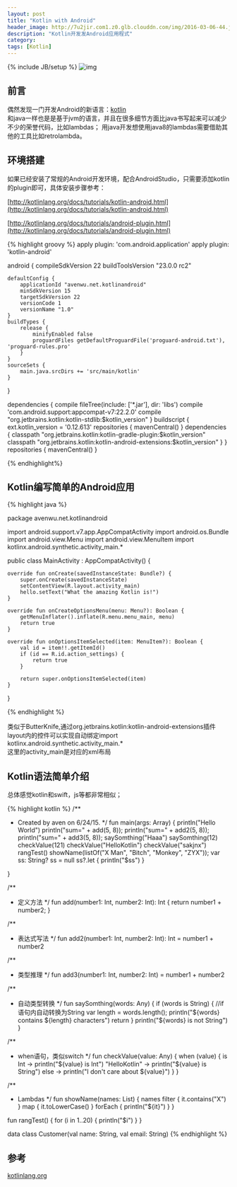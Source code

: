 ```yaml
---
layout: post
title: "Kotlin with Android"
header_image: http://7u2jir.com1.z0.glb.clouddn.com/img/2016-03-06-44.jpg
description: "Kotlin开发发Android应用程式"
category: 
tags: [Kotlin]
---
```

{% include JB/setup %}
![img](http://7u2jir.com1.z0.glb.clouddn.com/img/2016-03-06-44.jpg)

## 前言
偶然发现一门开发Android的新语言：[kotlin](http://kotlinlang.org/docs/reference/coding-conventions.html)  
和java一样也是是基于jvm的语言，并且在很多细节方面比java书写起来可以减少不少的荣誉代码，比如lambdas；
用java开发想使用java8的lambdas需要借助其他的工具比如retrolambda。

## 环境搭建
如果已经安装了常规的Android开发环境，配合AndroidStudio，只需要添加kotlin的plugin即可，具体安装步骤参考：

[http://kotlinlang.org/docs/tutorials/kotlin-android.html](http://kotlinlang.org/docs/tutorials/kotlin-android.html)

[http://kotlinlang.org/docs/tutorials/android-plugin.html](http://kotlinlang.org/docs/tutorials/android-plugin.html)

{% highlight groovy %}
apply plugin: 'com.android.application'
apply plugin: 'kotlin-android'

android {
    compileSdkVersion 22
    buildToolsVersion "23.0.0 rc2"

    defaultConfig {
        applicationId "avenwu.net.kotlinandroid"
        minSdkVersion 15
        targetSdkVersion 22
        versionCode 1
        versionName "1.0"
    }
    buildTypes {
        release {
            minifyEnabled false
            proguardFiles getDefaultProguardFile('proguard-android.txt'), 'proguard-rules.pro'
        }
    }
    sourceSets {
        main.java.srcDirs += 'src/main/kotlin'
    }
}

dependencies {
    compile fileTree(include: ['*.jar'], dir: 'libs')
    compile 'com.android.support:appcompat-v7:22.2.0'
    compile "org.jetbrains.kotlin:kotlin-stdlib:$kotlin_version"
}
buildscript {
    ext.kotlin_version = '0.12.613'
    repositories {
        mavenCentral()
    }
    dependencies {
        classpath "org.jetbrains.kotlin:kotlin-gradle-plugin:$kotlin_version"
        classpath "org.jetbrains.kotlin:kotlin-android-extensions:$kotlin_version"
    }
}
repositories {
    mavenCentral()
}

{% endhighlight%}

## Kotlin编写简单的Android应用
{% highlight java %}

package avenwu.net.kotlinandroid

import android.support.v7.app.AppCompatActivity
import android.os.Bundle
import android.view.Menu
import android.view.MenuItem
import kotlinx.android.synthetic.activity_main.*

public class MainActivity : AppCompatActivity() {

    override fun onCreate(savedInstanceState: Bundle?) {
        super.onCreate(savedInstanceState)
        setContentView(R.layout.activity_main)
        hello.setText("What the amazing Kotlin is!")
    }

    override fun onCreateOptionsMenu(menu: Menu?): Boolean {
        getMenuInflater().inflate(R.menu.menu_main, menu)
        return true
    }

    override fun onOptionsItemSelected(item: MenuItem?): Boolean {
        val id = item!!.getItemId()
        if (id == R.id.action_settings) {
            return true
        }

        return super.onOptionsItemSelected(item)
    }
}

{% endhighlight %}


类似于ButterKnife,通过org.jetbrains.kotlin:kotlin-android-extensions插件
layout内的控件可以实现自动绑定import kotlinx.android.synthetic.activity_main.*  
这里的activity_main是对应的xml布局

## Kotlin语法简单介绍
总体感觉kotlin和swift，js等都非常相似；

{% highlight kotlin %}
/**
 * Created by aven on 6/24/15.
 */
fun main(args: Array<String>) {
    println("Hello World")
    println("sum=" + add(5, 8));
    println("sum=" + add2(5, 8));
    println("sum=" + add3(5, 8));
    saySomthing("Haaa")
    saySomthing(12)
    checkValue(121)
    checkValue("HelloKotlin")
    checkValue("sakjnx")
    rangTest()
    showName(listOf("X Man", "Bitch", "Monkey", "ZYX"));
    var ss: String?
    ss = null
    ss?.let { println("$ss") }

}

/**
 * 定义方法
 */
fun add(number1: Int, number2: Int): Int {
    return number1 + number2;
}

/**
 * 表达式写法
 */
fun add2(number1: Int, number2: Int): Int = number1 + number2

/**
 * 类型推理
 */
fun add3(number1: Int, number2: Int) = number1 + number2

/**
 * 自动类型转换
 */
fun saySomthing(words: Any) {
    if (words is String) {
        //if语句内自动转换为String
        var length = words.length();
        println("${words} contains ${length} characters")
        return
    }
    println("${words} is not String")
}

/**
 * when语句，类似switch
 */
fun checkValue(value: Any) {
    when (value) {
        is Int -> println("${value} is Int")
        "HelloKotlin" -> println("${value} is String")
        else -> println("I don't care about ${value}")
    }
}

/**
 * Lambdas
 */
fun showName(names: List<String>) {
    names filter { it.contains("X") } map { it.toLowerCase() } forEach { println("${it}") }
}

fun rangTest() {
    for (i in 1..20) {
        println("$i")
    }
}

data class Customer(val name: String, val email: String)
{% endhighlight %}
## 参考

[kotlinlang.org](http://kotlinlang.org/docs/reference/coding-conventions.html)
